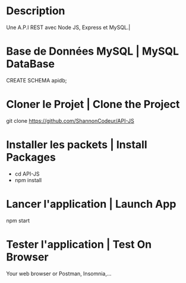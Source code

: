 # Description
Une A.P.I REST avec Node JS, Express et MySQL.| 

# Base de Données MySQL | MySQL DataBase
CREATE SCHEMA apidb;

# Cloner le Projet | Clone the Project
git clone https://github.com/ShannonCodeur/API-JS

# Installer les packets | Install Packages
- cd API-JS
- npm install

# Lancer l'application | Launch App
npm start

# Tester l'application | Test On Browser
Your web browser or Postman, Insomnia,...
